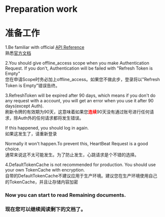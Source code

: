 # Preparation work

# 准备工作

1.Be familiar with official [API Reference](https://docs.microsoft.com/en-us/graph/api/overview?view=graph-rest-1.0)   
熟悉[官方文档](https://docs.microsoft.com/en-us/graph/api/overview?view=graph-rest-1.0)

2.You should give offline_access scope when you make Authentication Request. If you don't, Authentication will be failed
with "Refresh Token is Empty"   
您在申请Scope时务必加上offline_access。如果您不做此步，登录将以"Refresh Token is Empty"错误告终。

3.RefreshToken will be expired after 90 days, which means if you don't do any request with a account, you will get an
error when you use it after 90 days(except Auth).   
刷新令牌的有效期为90天，这意味着如果您<font color="red"><b>连续</b></font>90天没有通过账号进行任何请求，除Auth外的任何请求都将发生错误。

If this happened, you should log in again.   
如果这发生了，请重新登录

Normally it won't happen.To prevent this, HeartBeat Request is a good choice.   
通常来说这不太可能发生。为了防止发生，心跳请求是个不错的选择。

4.DefaultTokenCache is not recommended for production. You should use your own TokenCache with encryption.   
自带的DefaultTokenCache不建议应用于生产环境。建议您在生产环境使用自己的TokenCache，并且让存储内容加密

### Now you can start to read Remaining documents.

### 现在您可以继续阅读剩下的文档了。
